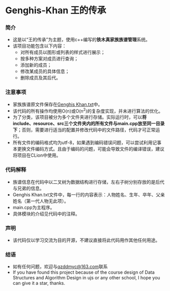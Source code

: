 # Genghis-Khan 王的传承

### 简介
- 这是以“王的传承”为主题，使用c++编写的**铁木真家族族谱管理**系统。
- 该项目功能包含以下内容：
  - 对所有成员以图形或列表的样式进行展示；
  - 按多种方案对成员进行查询；
  - 添加新的成员；
  - 修改某成员的具体信息；
  - 删除成员及其后代。

### 注意事项
- 家族族谱原文件保存在[Genghis Khan.txt](https://github.com/qzddmyc/Genghis_Khan/blob/main/resource/Genghis%20Khan.txt)中。
- 该代码的所有操作均使用O(n)或O(n<sup>2</sup>)的复杂度实现，并未进行算法的优化。
- 为了分类，该项目被分为多个文件夹进行存储。实际运行时，可以**将include、resource、src三个文件夹内的所有文件与main.cpp放至同一目录下**；否则，需要进行适当的配置并修改代码中的文件路径，代码才可正常运行。
- 所有文件的编码格式均为utf-8，如果遇到编码错误问题，可以尝试利用记事本更换文件编码方式。且由于编码的问题，可能会导致文件的编译错误，建议将项目在CLion中使用。

### 代码解释
- 族谱信息在代码中以二叉树为数据结构进行存储，左右子树分别存放的是后代与兄弟的信息。
- Genghis Khan.txt文件中，每一行的内容表示：人物姓名、生年、卒年、父亲姓名（第一代人物无此项）。
- main.cpp为主程序。
- 具体模块的介绍见代码中的注释。

### 声明
- 该代码仅以学习交流为目的开源，不建议直接将此代码用作其他任何用途。

### 结语
- 如有任何问题，欢迎与<qzddmyc@163.com>联系
- If you have found this project because of the course design of Data Structures and Algorithm Design in ujs or any other school, I hope you can give it a star, thanks.
